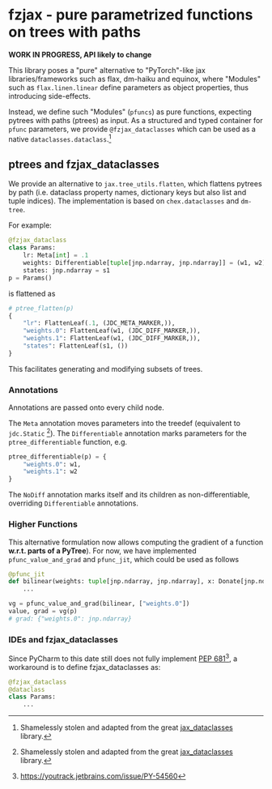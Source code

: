 # fzjax - pure parametrized functions on trees with paths

**WORK IN PROGRESS, API likely to change**

This library poses a "pure" alternative to "PyTorch"-like jax libraries/frameworks such as
flax, dm-haiku and equinox, where "Modules" such as `flax.linen.linear` define
parameters as object properties, thus introducing side-effects.

Instead, we define such "Modules" (`pfuncs`) as pure functions, expecting pytrees with paths (ptrees) as input.
As a structured and typed container for `pfunc` parameters, we provide `@fzjax_dataclasses`
which can be used as a native `dataclasses.dataclass`.[^1]


## ptrees and fzjax_dataclasses
We provide an alternative to `jax.tree_utils.flatten`, which flattens pytrees by path
(i.e. dataclass property names, dictionary keys but also list and tuple indices).
The implementation is based on `chex.dataclasses` and `dm-tree`.

For example:

```python
@fzjax_dataclass
class Params:
    lr: Meta[int] = .1
    weights: Differentiable[tuple[jnp.ndarray, jnp.ndarray]] = (w1, w2)
    states: jnp.ndarray = s1
p = Params()
```
is flattened as 
```python
# ptree_flatten(p)
{
    "lr": FlattenLeaf(.1, (JDC_META_MARKER,)),
    "weights.0": FlattenLeaf(w1, (JDC_DIFF_MARKER,)),
    "weights.1": FlattenLeaf(w1, (JDC_DIFF_MARKER,)),
    "states": FlattenLeaf(s1, ())
}
```

This facilitates generating and modifying subsets of trees. 

### Annotations
Annotations are passed onto every child node.

The `Meta` annotation moves parameters into the treedef (equivalent to `jdc.Static` [^1]).
The `Differentiable` annotation marks parameters for the `ptree_differentiable` function,
e.g.
```python
ptree_differentiable(p) = {
    "weights.0": w1,
    "weights.1": w2
}
```
The `NoDiff` annotation marks itself and its children as non-differentiable, overriding
`Differentiable` annotations.

### Higher Functions
This alternative formulation now allows computing the gradient of a function **w.r.t. parts of a PyTree**).
For now, we have implemented `pfunc_value_and_grad` and `pfunc_jit`, which could be used as follows
```python
@pfunc_jit
def bilinear(weights: tuple[jnp.ndarray, jnp.ndarray], x: Donate[jnp.ndarray]) -> jnp.ndarray:
    ...

vg = pfunc_value_and_grad(bilinear, ["weights.0"])
value, grad = vg(p)
# grad: {"weights.0": jnp.ndarray}
```


### IDEs and fzjax_dataclasses
Since PyCharm to this date still does not fully implement [PEP 681](https://peps.python.org/pep-0681/)[^2],
a workaround is to define fzjax_dataclasses as:

```python
@fzjax_dataclass
@dataclass
class Params:
    ...
```

[^1]: Shamelessly stolen and adapted from the great [jax_dataclasses](https://github.com/brentyi/jax_dataclasses) library.
[^2]: https://youtrack.jetbrains.com/issue/PY-54560
